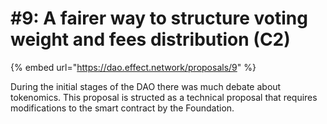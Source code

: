 # \#9: A fairer way to structure voting weight and fees distribution \(C2\)

{% embed url="https://dao.effect.network/proposals/9" %}

During the initial stages of the DAO there was much debate about tokenomics. This proposal is structed as a technical proposal that requires modifications to the smart contract by the Foundation. 


